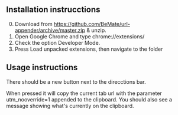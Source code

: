## Installation instrucctions

0. Download from https://github.com/BeMate/url-appender/archive/master.zip & unzip.
1. Open Google Chrome and type chrome://extensions/
2. Check the option Developer Mode.
3. Press Load unpacked extensions, then navigate to the folder

## Usage instructions

There should be a new button next to the direcctions bar.

When pressed it will copy the current tab url with the parameter utm_nooverride=1 appended to the clipboard. You should also see a message showing what's currently on the clipboard.
